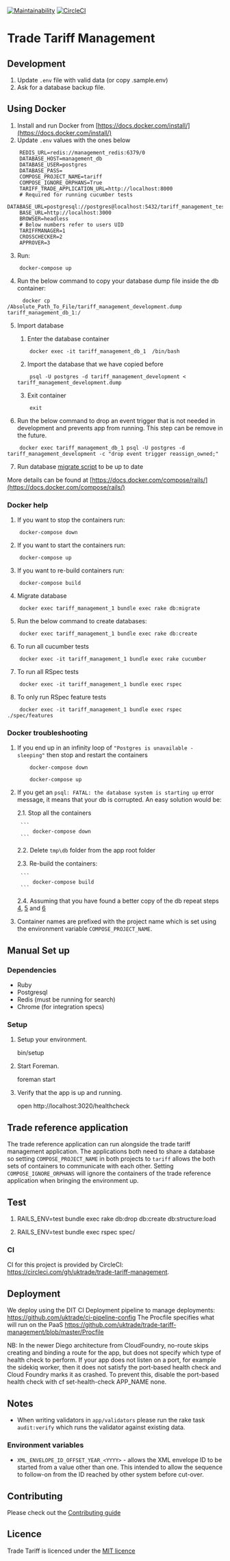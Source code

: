 [![Maintainability](https://api.codeclimate.com/v1/badges/4a91c7c33582ec9ea2fd/maintainability)](https://codeclimate.com/github/uktrade/trade-tariff-management/maintainability)
[![CircleCI](https://circleci.com/gh/uktrade/trade-tariff-management.svg?style=svg)](https://circleci.com/gh/uktrade/trade-tariff-management)

# Trade Tariff Management

## Development

1. Update `.env` file with valid data (or copy .sample.env)
2. Ask for a database backup file.

## Using Docker
1. Install and run Docker from [https://docs.docker.com/install/](https://docs.docker.com/install/)
2. Update `.env` values with the ones below
```
    REDIS_URL=redis://management_redis:6379/0
    DATABASE_HOST=management_db
    DATABASE_USER=postgres
    DATABASE_PASS=
    COMPOSE_PROJECT_NAME=tariff
    COMPOSE_IGNORE_ORPHANS=True
    TARIFF_TRADE_APPLICATION_URL=http://localhost:8000
    # Required for running cucumber tests
    DATABASE_URL=postgresql://postgres@localhost:5432/tariff_management_test
    BASE_URL=http://localhost:3000
    BROWSER=headless
    # Below numbers refer to users UID
    TARIFFMANAGER=1
    CROSSCHECKER=2
    APPROVER=3

```
3. Run:
```
    docker-compose up
```

4. <a name="4"></a> Run the below command to copy your database dump file inside the db container:
```
     docker cp /Absolute_Path_To_File/tariff_management_development.dump tariff_management_db_1:/
```
5. <a name="5"></a> Import database
    1. Enter the database container
    ```
        docker exec -it tariff_management_db_1  /bin/bash
    ```

    2. Import the database that we have copied before
    ```
        psql -U postgres -d tariff_management_development < tariff_management_development.dump
    ```

    3. Exit container
    ```
        exit
    ```
6. <a name="6"></a> Run the below command to drop an event trigger that is not needed in development and prevents app from running. This step can be remove in the future.
```
    docker exec tariff_management_db_1 psql -U postgres -d tariff_management_development -c "drop event trigger reassign_owned;"
```
7. Run database  [migrate script](#migrate) to be up to date

More details can be found at [https://docs.docker.com/compose/rails/](https://docs.docker.com/compose/rails/)

### Docker help
1. If you want to stop the containers run:
```
    docker-compose down
```
2. If you want to start the containers run:
```
    docker-compose up
```
3. If you want to re-build containers run:
```
    docker-compose build
```
4. <a name="migrate"></a>Migrate database
```
    docker exec tariff_management_1 bundle exec rake db:migrate
```
5. Run the below command to create databases:
```
    docker exec tariff_management_1 bundle exec rake db:create
```
6. To run all cucumber tests
```
    docker exec -it tariff_management_1 bundle exec rake cucumber
```
7. To run all RSpec tests
```
    docker exec -it tariff_management_1 bundle exec rspec
```
8. To only run RSpec feature tests
```
    docker exec -it tariff_management_1 bundle exec rspec ./spec/features
```

### Docker troubleshooting
1. If you end up in an infinity loop of `"Postgres is unavailable - sleeping"` then stop and restart
the containers

    ```
        docker-compose down
    ```
    ```
        docker-compose up
    ```

2. If you get an `psql: FATAL: the database system is starting up` error message, it means that your db is corrupted.
An easy solution would be:

    2.1.
        Stop all the containers

        ```
            docker-compose down
        ```
    2.2. Delete `tmp\db` folder from the app root folder

    2.3. Re-build the containers:

        ```
            docker-compose build
        ```
    2.4. Assuming that you have found a better copy of the db repeat steps [4](#4), [5](#5) and [6](#6)

3. Container names are prefixed with the project name which is set using the environment variable `COMPOSE_PROJECT_NAME`.

## Manual Set up

### Dependencies

  - Ruby
  - Postgresql
  - Redis (must be running for search)
  - Chrome (for integration specs)

### Setup

1. Setup your environment.

    bin/setup

2. Start Foreman.

    foreman start

3. Verify that the app is up and running.

    open http://localhost:3020/healthcheck

## Trade reference application

The trade reference application can run alongside the trade tariff management application.
The applications both need to share a database so setting `COMPOSE_PROJECT_NAME` in both projects
to `tariff` allows the both sets of containers to communicate with each other.
Setting `COMPOSE_IGNORE_ORPHANS` will ignore the containers of the trade reference application
when bringing the environment up.


## Test

1. RAILS_ENV=test bundle exec rake db:drop db:create db:structure:load

2. RAILS_ENV=test bundle exec rspec spec/

### CI

CI for this project is provided by CircleCI: https://circleci.com/gh/uktrade/trade-tariff-management.


## Deployment

We deploy using the DIT CI Deployment pipeline to manage deployments:
https://github.com/uktrade/ci-pipeline-config
The Procfile specifies what will run on the PaaS https://github.com/uktrade/trade-tariff-management/blob/master/Procfile

NB: In the newer Diego architecture from CloudFoundry, no-route skips creating and binding a route for the app, but does not specify which type of health check to perform. If your app does not listen on a port, for example the sidekiq worker, then it does not satisfy the port-based health check and Cloud Foundry marks it as crashed. To prevent this, disable the port-based health check with cf set-health-check APP_NAME none.

## Notes

* When writing validators in `app/validators` please run the rake task
`audit:verify` which runs the validator against existing data.

### Environment variables

- `XML_ENVELOPE_ID_OFFSET_YEAR_<YYYY>` - allows the XML envelope ID to be
  started from a value other than one. This intended to allow the sequence to
  follow-on from the ID reached by other system before cut-over.

## Contributing

Please check out the [Contributing guide](https://github.com/uktrade/trade-tariff-management/blob/master/CONTRIBUTING.md)

## Licence

Trade Tariff is licenced under the [MIT licence](https://github.com/uktrade/trade-tariff-management/blob/master/LICENCE.txt)
